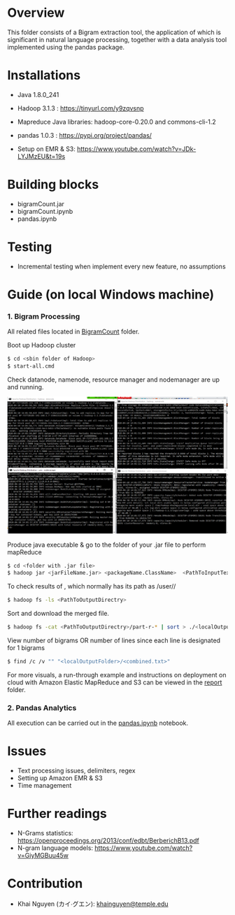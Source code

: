 # Overview 
This folder consists of a Bigram extraction tool, the application of which is significant in natural language processing, together with a data analysis tool implemented using the pandas package.

# Installations
* Java 1.8.0_241
* Hadoop 3.1.3 : https://tinyurl.com/y9zqvsnp
* Mapreduce Java libraries: hadoop-core-0.20.0 and commons-cli-1.2 
* pandas 1.0.3 : https://pypi.org/project/pandas/

* Setup on EMR & S3: https://www.youtube.com/watch?v=JDk-LYJMzEU&t=19s

# Building blocks
* bigramCount.jar
* bigramCount.ipynb
* pandas.ipynb

# Testing
* Incremental testing when implement every new feature, no assumptions

# Guide (on local Windows machine)

### 1. Bigram Processing
All related files located in [BigramCount](https://github.com/KhaiTTNguyen/CIS_4517_DataIntensive_and_CloudComputing/tree/master/Project_5/BigramCount) folder.

Boot up Hadoop cluster
```bash
$ cd <sbin folder of Hadoop>
$ start-all.cmd
``` 
Check datanode, namenode, resource manager and nodemanager are up and running.


![boot_hadoop](./images/nodes.png)

Produce java executable & go to the folder of your .jar file to perform mapReduce
```bash
$ cd <folder with .jar file>
$ hadoop jar <jarFileName.jar> <packageName.ClassName>  <PathToInputTextFile> <PathToOutputDirectry>
```

To check results of <storageFolderOnHDFS>, which normally has its path as /user/<username>/<PathToOutputDirectry>
```bash
$ hadoop fs -ls <PathToOutputDirectry>
```

Sort and download the merged file.
```bash
$ hadoop fs -cat <PathToOutputDirectry>/part-r-* | sort > ./<localOutputFolder>/<combined.txt>
```
View number of bigrams OR number of lines since each line is designated for 1 bigrams
```bash
$ find /c /v "" "<localOutputFolder>/<combined.txt>"
```

For more visuals, a run-through example and instructions on deployment on cloud with Amazon Elastic MapReduce and S3 can be viewed in the [report](https://github.com/KhaiTTNguyen/CIS_4517_DataIntensive_and_CloudComputing/tree/master/Project_5/Report) folder.

### 2. Pandas Analytics

All execution can be carried out in the [pandas.ipynb](https://github.com/KhaiTTNguyen/CIS_4517_DataIntensive_and_CloudComputing/blob/master/Project_5/pandas.ipynb) notebook.

# Issues
* Text processing issues, delimiters, regex
* Setting up Amazon EMR & S3
* Time management

# Further readings
* N-Grams statistics: https://openproceedings.org/2013/conf/edbt/BerberichB13.pdf
* N-gram language models: https://www.youtube.com/watch?v=GiyMGBuu45w

# Contribution
* Khai Nguyen (カイ∙グエン):  khainguyen@temple.edu